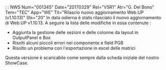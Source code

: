  :  : NWS Num="001345" Date="20170329" Rel="V5R1" Atr="G. Del Bono" Tem="TEC" App="WE" Tit="Rilascio nuovo aggiornamento Web.UP (v1.10.13)" Sts="20"
In data odierna è stato rilasciato il nuovo aggiornamento di Web.UP v1.10.13.
A seguire la lista delle modifiche in essa contenute : 
<ul>
<li>Aggiunta la gestione delle sezioni e delle colonne da layout in OutputPanel e Box</li> <li>Risolti alcuni piccoli errori nel componente e field PGB</li>
<li>Risolto un problema con l'esportazione in excel delle matrici</li>
</ul>
Questa versione è scaricabile come sempre dalla scheda iniziale del nostro ShowCase.

